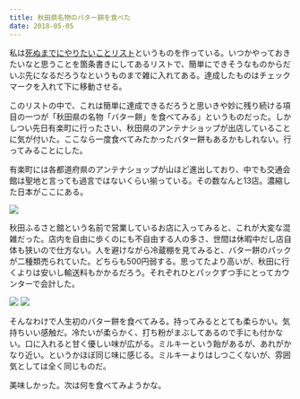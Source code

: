 ```yaml
---
title: 秋田県名物のバター餅を食べた
date: 2018-05-05
---
```


私は[死ぬまでにやりたいことリスト](https://gist.github.com/xarsh/05982d9d1d4f00f11ec3)というものを作っている。いつかやっておきたいなと思うことを箇条書きにしてあるリストで、簡単にできそうなものからだいぶ先になるだろうなというものまで雑に入れてある。達成したものはチェックマークを入れて下に移動させる。

このリストの中で、これは簡単に達成できるだろうと思いきや妙に残り続ける項目の一つが「秋田県の名物「バター餅」を食べてみる」というものだった。しかしつい先日有楽町に行ったさい、秋田県のアンテナショップが出店していることに気が付いた。ここなら一度食べてみたかったバター餅もあるかもしれない。行ってみることにした。

有楽町には各都道府県のアンテナショップが山ほど進出しており、中でも交通会館は聖地と言っても過言ではないくらい揃っている。その数なんと13店。濃縮した日本がここにある。

![](https://img.xar.sh/28026916178_d7f1b7aa80_h.jpg)

秋田ふるさと館という名前で営業しているお店に入ってみると、これが大変な混雑だった。店内を自由に歩くのにも不自由する人の多さ、世間は休暇中だし店自体も狭いので仕方ない。人を避けながら冷蔵棚を見てみると、バター餅のパックが二種類売られていた。どちらも500円弱する。思ってたより高いが、秋田に行くよりは安いし輸送料もかかるだろう。それぞれひとパックずつ手にとってカウンターで会計した。

![](https://img.xar.sh/28026916748_ae5f8b2ba6_b.jpg)
![](https://img.xar.sh/41853620102_3c98c97d90_b.jpg)

そんなわけで人生初のバター餅を食べてみる。持ってみるととても柔らかい。気持ちいい感触だ。冷たいが柔らかく、打ち粉がまぶしてあるので手にも付かない。口に入れると甘く優しい味が広がる。ミルキーという飴があるが、あれがかなり近い。というかほぼ同じ味に感じる。ミルキーよりはしつこくないが、雰囲気としては全く同じものだ。

美味しかった。次は何を食べてみようかな。
